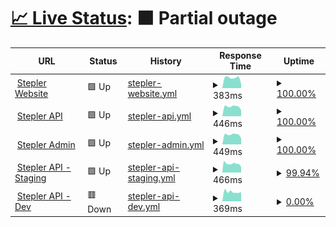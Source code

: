 # [📈 Live Status](<[https://upptime.github.io/upptime](https://steplerapp.github.io/stepler-status/)>): <!--live status--> **🟧 Partial outage**

<!--start: status pages-->
<!-- This summary is generated by Upptime (https://github.com/upptime/upptime) -->
<!-- Do not edit this manually, your changes will be overwritten -->
<!-- prettier-ignore -->
| URL | Status | History | Response Time | Uptime |
| --- | ------ | ------- | ------------- | ------ |
| <img alt="" src="https://icons.duckduckgo.com/ip3/www.steplerapp.com.ico" height="13"> [Stepler Website](https://www.steplerapp.com) | 🟩 Up | [stepler-website.yml](https://github.com/steplerapp/stepler-status/commits/HEAD/history/stepler-website.yml) | <details><summary><img alt="Response time graph" src="./graphs/stepler-website/response-time-week.png" height="20"> 383ms</summary><br><a href="https://steplerapp.github.io/stepler-status/history/stepler-website"><img alt="Response time 348" src="https://img.shields.io/endpoint?url=https%3A%2F%2Fraw.githubusercontent.com%2Fsteplerapp%2Fstepler-status%2FHEAD%2Fapi%2Fstepler-website%2Fresponse-time.json"></a><br><a href="https://steplerapp.github.io/stepler-status/history/stepler-website"><img alt="24-hour response time 152" src="https://img.shields.io/endpoint?url=https%3A%2F%2Fraw.githubusercontent.com%2Fsteplerapp%2Fstepler-status%2FHEAD%2Fapi%2Fstepler-website%2Fresponse-time-day.json"></a><br><a href="https://steplerapp.github.io/stepler-status/history/stepler-website"><img alt="7-day response time 383" src="https://img.shields.io/endpoint?url=https%3A%2F%2Fraw.githubusercontent.com%2Fsteplerapp%2Fstepler-status%2FHEAD%2Fapi%2Fstepler-website%2Fresponse-time-week.json"></a><br><a href="https://steplerapp.github.io/stepler-status/history/stepler-website"><img alt="30-day response time 361" src="https://img.shields.io/endpoint?url=https%3A%2F%2Fraw.githubusercontent.com%2Fsteplerapp%2Fstepler-status%2FHEAD%2Fapi%2Fstepler-website%2Fresponse-time-month.json"></a><br><a href="https://steplerapp.github.io/stepler-status/history/stepler-website"><img alt="1-year response time 348" src="https://img.shields.io/endpoint?url=https%3A%2F%2Fraw.githubusercontent.com%2Fsteplerapp%2Fstepler-status%2FHEAD%2Fapi%2Fstepler-website%2Fresponse-time-year.json"></a></details> | <details><summary><a href="https://steplerapp.github.io/stepler-status/history/stepler-website">100.00%</a></summary><a href="https://steplerapp.github.io/stepler-status/history/stepler-website"><img alt="All-time uptime 99.99%" src="https://img.shields.io/endpoint?url=https%3A%2F%2Fraw.githubusercontent.com%2Fsteplerapp%2Fstepler-status%2FHEAD%2Fapi%2Fstepler-website%2Fuptime.json"></a><br><a href="https://steplerapp.github.io/stepler-status/history/stepler-website"><img alt="24-hour uptime 100.00%" src="https://img.shields.io/endpoint?url=https%3A%2F%2Fraw.githubusercontent.com%2Fsteplerapp%2Fstepler-status%2FHEAD%2Fapi%2Fstepler-website%2Fuptime-day.json"></a><br><a href="https://steplerapp.github.io/stepler-status/history/stepler-website"><img alt="7-day uptime 100.00%" src="https://img.shields.io/endpoint?url=https%3A%2F%2Fraw.githubusercontent.com%2Fsteplerapp%2Fstepler-status%2FHEAD%2Fapi%2Fstepler-website%2Fuptime-week.json"></a><br><a href="https://steplerapp.github.io/stepler-status/history/stepler-website"><img alt="30-day uptime 99.94%" src="https://img.shields.io/endpoint?url=https%3A%2F%2Fraw.githubusercontent.com%2Fsteplerapp%2Fstepler-status%2FHEAD%2Fapi%2Fstepler-website%2Fuptime-month.json"></a><br><a href="https://steplerapp.github.io/stepler-status/history/stepler-website"><img alt="1-year uptime 99.99%" src="https://img.shields.io/endpoint?url=https%3A%2F%2Fraw.githubusercontent.com%2Fsteplerapp%2Fstepler-status%2FHEAD%2Fapi%2Fstepler-website%2Fuptime-year.json"></a></details>
| <img alt="" src="https://icons.duckduckgo.com/ip3/api.stepler.io.ico" height="13"> [Stepler API](https://api.stepler.io/v2/health) | 🟩 Up | [stepler-api.yml](https://github.com/steplerapp/stepler-status/commits/HEAD/history/stepler-api.yml) | <details><summary><img alt="Response time graph" src="./graphs/stepler-api/response-time-week.png" height="20"> 446ms</summary><br><a href="https://steplerapp.github.io/stepler-status/history/stepler-api"><img alt="Response time 475" src="https://img.shields.io/endpoint?url=https%3A%2F%2Fraw.githubusercontent.com%2Fsteplerapp%2Fstepler-status%2FHEAD%2Fapi%2Fstepler-api%2Fresponse-time.json"></a><br><a href="https://steplerapp.github.io/stepler-status/history/stepler-api"><img alt="24-hour response time 286" src="https://img.shields.io/endpoint?url=https%3A%2F%2Fraw.githubusercontent.com%2Fsteplerapp%2Fstepler-status%2FHEAD%2Fapi%2Fstepler-api%2Fresponse-time-day.json"></a><br><a href="https://steplerapp.github.io/stepler-status/history/stepler-api"><img alt="7-day response time 446" src="https://img.shields.io/endpoint?url=https%3A%2F%2Fraw.githubusercontent.com%2Fsteplerapp%2Fstepler-status%2FHEAD%2Fapi%2Fstepler-api%2Fresponse-time-week.json"></a><br><a href="https://steplerapp.github.io/stepler-status/history/stepler-api"><img alt="30-day response time 408" src="https://img.shields.io/endpoint?url=https%3A%2F%2Fraw.githubusercontent.com%2Fsteplerapp%2Fstepler-status%2FHEAD%2Fapi%2Fstepler-api%2Fresponse-time-month.json"></a><br><a href="https://steplerapp.github.io/stepler-status/history/stepler-api"><img alt="1-year response time 475" src="https://img.shields.io/endpoint?url=https%3A%2F%2Fraw.githubusercontent.com%2Fsteplerapp%2Fstepler-status%2FHEAD%2Fapi%2Fstepler-api%2Fresponse-time-year.json"></a></details> | <details><summary><a href="https://steplerapp.github.io/stepler-status/history/stepler-api">100.00%</a></summary><a href="https://steplerapp.github.io/stepler-status/history/stepler-api"><img alt="All-time uptime 100.00%" src="https://img.shields.io/endpoint?url=https%3A%2F%2Fraw.githubusercontent.com%2Fsteplerapp%2Fstepler-status%2FHEAD%2Fapi%2Fstepler-api%2Fuptime.json"></a><br><a href="https://steplerapp.github.io/stepler-status/history/stepler-api"><img alt="24-hour uptime 100.00%" src="https://img.shields.io/endpoint?url=https%3A%2F%2Fraw.githubusercontent.com%2Fsteplerapp%2Fstepler-status%2FHEAD%2Fapi%2Fstepler-api%2Fuptime-day.json"></a><br><a href="https://steplerapp.github.io/stepler-status/history/stepler-api"><img alt="7-day uptime 100.00%" src="https://img.shields.io/endpoint?url=https%3A%2F%2Fraw.githubusercontent.com%2Fsteplerapp%2Fstepler-status%2FHEAD%2Fapi%2Fstepler-api%2Fuptime-week.json"></a><br><a href="https://steplerapp.github.io/stepler-status/history/stepler-api"><img alt="30-day uptime 100.00%" src="https://img.shields.io/endpoint?url=https%3A%2F%2Fraw.githubusercontent.com%2Fsteplerapp%2Fstepler-status%2FHEAD%2Fapi%2Fstepler-api%2Fuptime-month.json"></a><br><a href="https://steplerapp.github.io/stepler-status/history/stepler-api"><img alt="1-year uptime 100.00%" src="https://img.shields.io/endpoint?url=https%3A%2F%2Fraw.githubusercontent.com%2Fsteplerapp%2Fstepler-status%2FHEAD%2Fapi%2Fstepler-api%2Fuptime-year.json"></a></details>
| <img alt="" src="https://icons.duckduckgo.com/ip3/admin.stepler.io.ico" height="13"> [Stepler Admin](https://admin.stepler.io/auth/sign-in) | 🟩 Up | [stepler-admin.yml](https://github.com/steplerapp/stepler-status/commits/HEAD/history/stepler-admin.yml) | <details><summary><img alt="Response time graph" src="./graphs/stepler-admin/response-time-week.png" height="20"> 449ms</summary><br><a href="https://steplerapp.github.io/stepler-status/history/stepler-admin"><img alt="Response time 419" src="https://img.shields.io/endpoint?url=https%3A%2F%2Fraw.githubusercontent.com%2Fsteplerapp%2Fstepler-status%2FHEAD%2Fapi%2Fstepler-admin%2Fresponse-time.json"></a><br><a href="https://steplerapp.github.io/stepler-status/history/stepler-admin"><img alt="24-hour response time 296" src="https://img.shields.io/endpoint?url=https%3A%2F%2Fraw.githubusercontent.com%2Fsteplerapp%2Fstepler-status%2FHEAD%2Fapi%2Fstepler-admin%2Fresponse-time-day.json"></a><br><a href="https://steplerapp.github.io/stepler-status/history/stepler-admin"><img alt="7-day response time 449" src="https://img.shields.io/endpoint?url=https%3A%2F%2Fraw.githubusercontent.com%2Fsteplerapp%2Fstepler-status%2FHEAD%2Fapi%2Fstepler-admin%2Fresponse-time-week.json"></a><br><a href="https://steplerapp.github.io/stepler-status/history/stepler-admin"><img alt="30-day response time 419" src="https://img.shields.io/endpoint?url=https%3A%2F%2Fraw.githubusercontent.com%2Fsteplerapp%2Fstepler-status%2FHEAD%2Fapi%2Fstepler-admin%2Fresponse-time-month.json"></a><br><a href="https://steplerapp.github.io/stepler-status/history/stepler-admin"><img alt="1-year response time 419" src="https://img.shields.io/endpoint?url=https%3A%2F%2Fraw.githubusercontent.com%2Fsteplerapp%2Fstepler-status%2FHEAD%2Fapi%2Fstepler-admin%2Fresponse-time-year.json"></a></details> | <details><summary><a href="https://steplerapp.github.io/stepler-status/history/stepler-admin">100.00%</a></summary><a href="https://steplerapp.github.io/stepler-status/history/stepler-admin"><img alt="All-time uptime 100.00%" src="https://img.shields.io/endpoint?url=https%3A%2F%2Fraw.githubusercontent.com%2Fsteplerapp%2Fstepler-status%2FHEAD%2Fapi%2Fstepler-admin%2Fuptime.json"></a><br><a href="https://steplerapp.github.io/stepler-status/history/stepler-admin"><img alt="24-hour uptime 100.00%" src="https://img.shields.io/endpoint?url=https%3A%2F%2Fraw.githubusercontent.com%2Fsteplerapp%2Fstepler-status%2FHEAD%2Fapi%2Fstepler-admin%2Fuptime-day.json"></a><br><a href="https://steplerapp.github.io/stepler-status/history/stepler-admin"><img alt="7-day uptime 100.00%" src="https://img.shields.io/endpoint?url=https%3A%2F%2Fraw.githubusercontent.com%2Fsteplerapp%2Fstepler-status%2FHEAD%2Fapi%2Fstepler-admin%2Fuptime-week.json"></a><br><a href="https://steplerapp.github.io/stepler-status/history/stepler-admin"><img alt="30-day uptime 100.00%" src="https://img.shields.io/endpoint?url=https%3A%2F%2Fraw.githubusercontent.com%2Fsteplerapp%2Fstepler-status%2FHEAD%2Fapi%2Fstepler-admin%2Fuptime-month.json"></a><br><a href="https://steplerapp.github.io/stepler-status/history/stepler-admin"><img alt="1-year uptime 100.00%" src="https://img.shields.io/endpoint?url=https%3A%2F%2Fraw.githubusercontent.com%2Fsteplerapp%2Fstepler-status%2FHEAD%2Fapi%2Fstepler-admin%2Fuptime-year.json"></a></details>
| <img alt="" src="https://icons.duckduckgo.com/ip3/api.staging-stepler.io.ico" height="13"> [Stepler API - Staging](https://api.staging-stepler.io/v2/health) | 🟩 Up | [stepler-api-staging.yml](https://github.com/steplerapp/stepler-status/commits/HEAD/history/stepler-api-staging.yml) | <details><summary><img alt="Response time graph" src="./graphs/stepler-api-staging/response-time-week.png" height="20"> 466ms</summary><br><a href="https://steplerapp.github.io/stepler-status/history/stepler-api-staging"><img alt="Response time 439" src="https://img.shields.io/endpoint?url=https%3A%2F%2Fraw.githubusercontent.com%2Fsteplerapp%2Fstepler-status%2FHEAD%2Fapi%2Fstepler-api-staging%2Fresponse-time.json"></a><br><a href="https://steplerapp.github.io/stepler-status/history/stepler-api-staging"><img alt="24-hour response time 376" src="https://img.shields.io/endpoint?url=https%3A%2F%2Fraw.githubusercontent.com%2Fsteplerapp%2Fstepler-status%2FHEAD%2Fapi%2Fstepler-api-staging%2Fresponse-time-day.json"></a><br><a href="https://steplerapp.github.io/stepler-status/history/stepler-api-staging"><img alt="7-day response time 466" src="https://img.shields.io/endpoint?url=https%3A%2F%2Fraw.githubusercontent.com%2Fsteplerapp%2Fstepler-status%2FHEAD%2Fapi%2Fstepler-api-staging%2Fresponse-time-week.json"></a><br><a href="https://steplerapp.github.io/stepler-status/history/stepler-api-staging"><img alt="30-day response time 424" src="https://img.shields.io/endpoint?url=https%3A%2F%2Fraw.githubusercontent.com%2Fsteplerapp%2Fstepler-status%2FHEAD%2Fapi%2Fstepler-api-staging%2Fresponse-time-month.json"></a><br><a href="https://steplerapp.github.io/stepler-status/history/stepler-api-staging"><img alt="1-year response time 439" src="https://img.shields.io/endpoint?url=https%3A%2F%2Fraw.githubusercontent.com%2Fsteplerapp%2Fstepler-status%2FHEAD%2Fapi%2Fstepler-api-staging%2Fresponse-time-year.json"></a></details> | <details><summary><a href="https://steplerapp.github.io/stepler-status/history/stepler-api-staging">99.94%</a></summary><a href="https://steplerapp.github.io/stepler-status/history/stepler-api-staging"><img alt="All-time uptime 99.74%" src="https://img.shields.io/endpoint?url=https%3A%2F%2Fraw.githubusercontent.com%2Fsteplerapp%2Fstepler-status%2FHEAD%2Fapi%2Fstepler-api-staging%2Fuptime.json"></a><br><a href="https://steplerapp.github.io/stepler-status/history/stepler-api-staging"><img alt="24-hour uptime 99.55%" src="https://img.shields.io/endpoint?url=https%3A%2F%2Fraw.githubusercontent.com%2Fsteplerapp%2Fstepler-status%2FHEAD%2Fapi%2Fstepler-api-staging%2Fuptime-day.json"></a><br><a href="https://steplerapp.github.io/stepler-status/history/stepler-api-staging"><img alt="7-day uptime 99.94%" src="https://img.shields.io/endpoint?url=https%3A%2F%2Fraw.githubusercontent.com%2Fsteplerapp%2Fstepler-status%2FHEAD%2Fapi%2Fstepler-api-staging%2Fuptime-week.json"></a><br><a href="https://steplerapp.github.io/stepler-status/history/stepler-api-staging"><img alt="30-day uptime 99.01%" src="https://img.shields.io/endpoint?url=https%3A%2F%2Fraw.githubusercontent.com%2Fsteplerapp%2Fstepler-status%2FHEAD%2Fapi%2Fstepler-api-staging%2Fuptime-month.json"></a><br><a href="https://steplerapp.github.io/stepler-status/history/stepler-api-staging"><img alt="1-year uptime 99.74%" src="https://img.shields.io/endpoint?url=https%3A%2F%2Fraw.githubusercontent.com%2Fsteplerapp%2Fstepler-status%2FHEAD%2Fapi%2Fstepler-api-staging%2Fuptime-year.json"></a></details>
| <img alt="" src="https://icons.duckduckgo.com/ip3/api.dev-stepler.io.ico" height="13"> [Stepler API - Dev](https://api.dev-stepler.io/v2/health) | 🟥 Down | [stepler-api-dev.yml](https://github.com/steplerapp/stepler-status/commits/HEAD/history/stepler-api-dev.yml) | <details><summary><img alt="Response time graph" src="./graphs/stepler-api-dev/response-time-week.png" height="20"> 369ms</summary><br><a href="https://steplerapp.github.io/stepler-status/history/stepler-api-dev"><img alt="Response time 468" src="https://img.shields.io/endpoint?url=https%3A%2F%2Fraw.githubusercontent.com%2Fsteplerapp%2Fstepler-status%2FHEAD%2Fapi%2Fstepler-api-dev%2Fresponse-time.json"></a><br><a href="https://steplerapp.github.io/stepler-status/history/stepler-api-dev"><img alt="24-hour response time 360" src="https://img.shields.io/endpoint?url=https%3A%2F%2Fraw.githubusercontent.com%2Fsteplerapp%2Fstepler-status%2FHEAD%2Fapi%2Fstepler-api-dev%2Fresponse-time-day.json"></a><br><a href="https://steplerapp.github.io/stepler-status/history/stepler-api-dev"><img alt="7-day response time 369" src="https://img.shields.io/endpoint?url=https%3A%2F%2Fraw.githubusercontent.com%2Fsteplerapp%2Fstepler-status%2FHEAD%2Fapi%2Fstepler-api-dev%2Fresponse-time-week.json"></a><br><a href="https://steplerapp.github.io/stepler-status/history/stepler-api-dev"><img alt="30-day response time 397" src="https://img.shields.io/endpoint?url=https%3A%2F%2Fraw.githubusercontent.com%2Fsteplerapp%2Fstepler-status%2FHEAD%2Fapi%2Fstepler-api-dev%2Fresponse-time-month.json"></a><br><a href="https://steplerapp.github.io/stepler-status/history/stepler-api-dev"><img alt="1-year response time 468" src="https://img.shields.io/endpoint?url=https%3A%2F%2Fraw.githubusercontent.com%2Fsteplerapp%2Fstepler-status%2FHEAD%2Fapi%2Fstepler-api-dev%2Fresponse-time-year.json"></a></details> | <details><summary><a href="https://steplerapp.github.io/stepler-status/history/stepler-api-dev">0.00%</a></summary><a href="https://steplerapp.github.io/stepler-status/history/stepler-api-dev"><img alt="All-time uptime 84.22%" src="https://img.shields.io/endpoint?url=https%3A%2F%2Fraw.githubusercontent.com%2Fsteplerapp%2Fstepler-status%2FHEAD%2Fapi%2Fstepler-api-dev%2Fuptime.json"></a><br><a href="https://steplerapp.github.io/stepler-status/history/stepler-api-dev"><img alt="24-hour uptime 0.00%" src="https://img.shields.io/endpoint?url=https%3A%2F%2Fraw.githubusercontent.com%2Fsteplerapp%2Fstepler-status%2FHEAD%2Fapi%2Fstepler-api-dev%2Fuptime-day.json"></a><br><a href="https://steplerapp.github.io/stepler-status/history/stepler-api-dev"><img alt="7-day uptime 0.00%" src="https://img.shields.io/endpoint?url=https%3A%2F%2Fraw.githubusercontent.com%2Fsteplerapp%2Fstepler-status%2FHEAD%2Fapi%2Fstepler-api-dev%2Fuptime-week.json"></a><br><a href="https://steplerapp.github.io/stepler-status/history/stepler-api-dev"><img alt="30-day uptime 16.50%" src="https://img.shields.io/endpoint?url=https%3A%2F%2Fraw.githubusercontent.com%2Fsteplerapp%2Fstepler-status%2FHEAD%2Fapi%2Fstepler-api-dev%2Fuptime-month.json"></a><br><a href="https://steplerapp.github.io/stepler-status/history/stepler-api-dev"><img alt="1-year uptime 84.22%" src="https://img.shields.io/endpoint?url=https%3A%2F%2Fraw.githubusercontent.com%2Fsteplerapp%2Fstepler-status%2FHEAD%2Fapi%2Fstepler-api-dev%2Fuptime-year.json"></a></details>

<!--end: status pages-->
